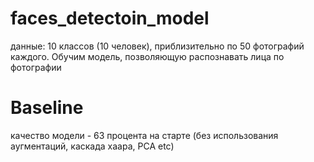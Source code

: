 # faces_detectoin_model
данные: 10 классов (10 человек), приблизительно по 50 фотографий каждого. Обучим модель, позволяющую распознавать лица по фотографии

# Baseline
качество модели - 63 процента на старте (без использования аугментаций, каскада хаара, PCA etc)
